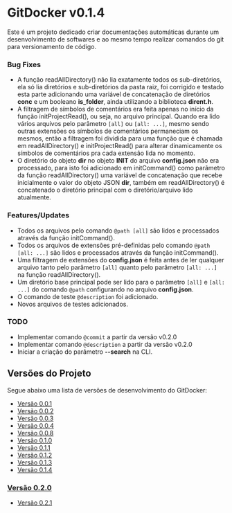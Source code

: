 <a name="title"></a>
# GitDocker v0.1.4

Este é um projeto dedicado criar documentações automáticas durante um desenvolvimento de softwares e ao mesmo tempo realizar comandos do git para versionamento de código.

### Bug Fixes

* A função readAllDirectory() não lia exatamente todos os sub-diretórios, ela só lia diretórios e sub-diretórios da pasta raiz, foi corrigido e testado esta parte adicionando uma variável de concatenação de diretórios **conc** e um booleano **is_folder**, ainda utilizando a biblioteca **dirent.h**.
* A filtragem de símbolos de comentários era feita apenas no início da função initProjectRead(), ou seja, no arquivo principal. Quando era lido vários arquivos pelo parâmetro `[all]` ou `[all: ...]`, mesmo sendo outras extensões os símbolos de comentários permaneciam os mesmos, então a filtragem foi dividida para uma função que é chamada em readAllDirectory() e initProjectRead() para alterar dinamicamente os símbolos de comentários pra cada extensão lida no momento.
* O diretório do objeto **dir** no objeto **INIT** do arquivo **config.json** não era processado, para isto foi adicionado em initCommand() como parâmetro da função readAllDirectory() uma variável de concatenação que recebe inicialmente o valor do objeto JSON **dir**, também em readAllDirectory() é concatenado o diretório principal com o diretório/arquivo lido atualmente.

### Features/Updates

* Todos os arquivos pelo comando `@path [all]` são lidos e processados através da função initCommand().
* Todos os arquivos de extensões pré-definidas pelo comando `@path [all: ...]` são lidos e processados através da função initCommand().
* Uma filtragem de extensões do **config.json** é feita antes de ler qualquer arquivo tanto pelo parâmetro `[all]` quanto pelo parâmetro `[all: ...]` na função readAllDirectory().
* Um diretório base principal pode ser lido para o parâmetro `[all]` e `[all: ...]` do comando `@path` configurando no arquivo **config.json**.
* O comando de teste `@description` foi adicionado.
* Novos arquivos de testes adicionados.

### TODO

* Implementar comando `@commit` a partir da versão v0.2.0
* Implementar comando `@description` a partir da versão v0.2.0
* Iniciar a criação do parâmetro **--search** na CLI.

<a name="ver"></a>

## Versões do Projeto

Segue abaixo uma lista de versões de desenvolvimento do GitDocker:

* <a href="https://github.com/FrancisBFTC/gitdocker/tree/gitdocker-v0.0.1"> Versão 0.0.1 </a>
* <a href="https://github.com/FrancisBFTC/gitdocker/tree/gitdocker-v0.0.2"> Versão 0.0.2 </a>
* <a href="https://github.com/FrancisBFTC/gitdocker/tree/gitdocker-v0.0.3"> Versão 0.0.3 </a>
* <a href="https://github.com/FrancisBFTC/gitdocker/tree/gitdocker-v0.0.4"> Versão 0.0.4 </a>
* <a href="https://github.com/FrancisBFTC/gitdocker/tree/gitdocker-v0.0.8"> Versão 0.0.8 </a>
* <a href="https://github.com/FrancisBFTC/gitdocker/tree/gitdocker-v0.1.0"> Versão 0.1.0 </a>
* <a href="https://github.com/FrancisBFTC/gitdocker/tree/gitdocker-v0.1.1"> Versão 0.1.1 </a>
* <a href="https://github.com/FrancisBFTC/gitdocker/tree/gitdocker-v0.1.2"> Versão 0.1.2 </a>
* <a href="https://github.com/FrancisBFTC/gitdocker/tree/gitdocker-v0.1.3"> Versão 0.1.3 </a>
* <a href="https://github.com/FrancisBFTC/gitdocker/tree/gitdocker-v0.1.4"> Versão 0.1.4 </a>

### <a href="https://github.com/FrancisBFTC/gitdocker/tree/gitdocker-v0.2.0"> Versão 0.2.0 </a>

* <a href="https://github.com/FrancisBFTC/gitdocker/tree/gitdocker-v0.2.1"> Versão 0.2.1 </a>
